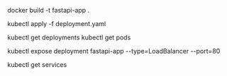 docker build -t fastapi-app .

kubectl apply -f deployment.yaml

kubectl get deployments
kubectl get pods

kubectl expose deployment fastapi-app --type=LoadBalancer --port=80

kubectl get services
